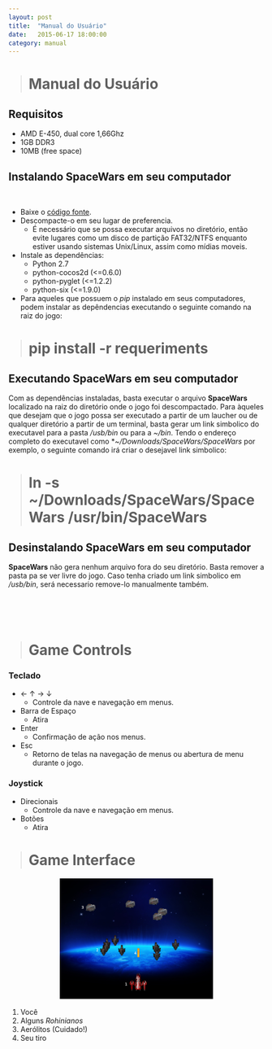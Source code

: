 ```yaml
---
layout: post
title:  "Manual do Usuário"
date:   2015-06-17 18:00:00
category: manual
---
```


># Manual do Usuário

## Requisitos

- AMD E-450, dual core 1,66Ghz
- 1GB DDR3
- 10MB (free space)


## Instalando **SpaceWars** em seu computador

<br>

- Baixe o [código fonte](https://github.com/SpaceWars/spacewars/archive/master.zip).
- Descompacte-o em seu lugar de preferencia.
  - É necessário que se possa executar arquivos no diretório, então evite lugares como um disco de partição FAT32/NTFS enquanto estiver usando sistemas Unix/Linux, assim como mídias moveis.
- Instale as dependências:
	- Python 2.7
	- python-cocos2d (<=0.6.0)
	- python-pyglet (<=1.2.2)
	- python-six (<=1.9.0)
- Para aqueles que possuem o *pip* instalado em seus computadores, podem instalar as depêndencias executando o seguinte comando na raiz do jogo:

>	# pip install -r requeriments

## Executando **SpaceWars** em seu computador

Com as dependências instaladas, basta executar o arquivo **SpaceWars** localizado na raiz do diretório onde o jogo foi descompactado. Para àqueles que desejam que o jogo possa ser executado a partir de um laucher ou de qualquer diretório a partir de um terminal, basta gerar um link simbolico do executavel para a pasta */usb/bin* ou para a *~/bin*. Tendo o endereço completo do executavel como **~/Downloads/SpaceWars/SpaceWars* por exemplo, o seguinte comando irá criar o desejavel link simbolico:

>	# ln -s ~/Downloads/SpaceWars/SpaceWars /usr/bin/SpaceWars

## Desinstalando **SpaceWars** em seu computador

**SpaceWars** não gera nenhum arquivo fora do seu diretório. Basta remover a pasta pa se ver livre do jogo. Caso tenha criado um link simbolico em */usb/bin*, será necessario remove-lo manualmente também.

<br><br><br>

># Game Controls

### Teclado

- ← ↑ → ↓
	- Controle da nave e navegação em menus.
- Barra de Espaço
	- Atira
- Enter
	- Confirmação de ação nos menus.
- Esc
	- Retorno de telas na navegação de menus ou abertura de menu durante o jogo.
	
### Joystick

- Direcionais
	- Controle da nave e navegação em menus.
- Botões
	- Atira

># Game Interface

<center>
    <img src="/img/game_cene.png" alt="Conceito - Fase" width="60%" />
</center>

 1. Você
 2. Alguns *Rohinianos*
 3. Aerólitos (Cuidado!)
 4. Seu tiro